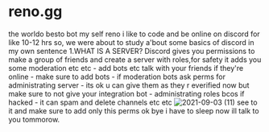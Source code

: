 # reno.gg
the worldo besto bot
my self reno
i like to code and be online on discord for like 10-12 hrs
so, we were about to study a'bout some basics of discord in my own sentence
1.WHAT IS A SERVER?
Discord gives you permissions to make a group of friends and create a server with roles,for safety it adds you some moderation etc etc - add bots etc talk with your friends if they're online - make sure to add bots - if moderation bots ask perms for administrating server - its ok u can give them as they r everified now
but make sure to not give your integration bot  - administrating roles bcos if hacked - it can spam and delete channels etc etc
![2021-09-03 (11)](https://user-images.githubusercontent.com/89372257/132048718-068d75e5-d91d-4fba-8460-c0f500046821.png)
see to it and make sure to add only this perms
ok bye i have to sleep now ill talk to you tommorow.
